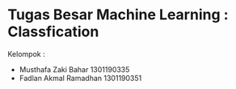 # Tugas Besar Machine Learning : Classfication

Kelompok : 
- Musthafa Zaki Bahar 1301190335
- Fadlan Akmal Ramadhan 	1301190351
